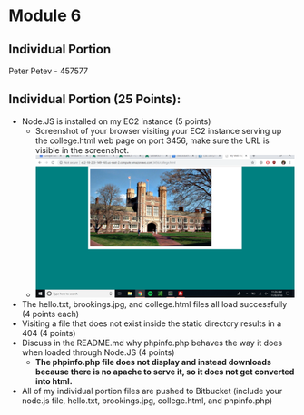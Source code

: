 # Module 6
## Individual Portion
Peter Petev - 457577
## Individual Portion (25 Points):
* Node.JS is installed on my EC2 instance (5 points)
    * Screenshot of your browser visiting your EC2 instance serving up the college.html web page on port 3456, make sure the URL is visible in the screenshot.
    * ![Screenshot](Individual.PNG)
* The hello.txt, brookings.jpg, and college.html files all load successfully (4 points each)
* Visiting a file that does not exist inside the static directory results in a 404 (4 points)
* Discuss in the README.md why phpinfo.php behaves the way it does when loaded through Node.JS (4 points)
    * **The phpinfo.php file does not display and instead downloads because there is no apache to serve it, so it does not get converted into html.**
* All of my individual portion files are pushed to Bitbucket (include your node.js file, hello.txt, brookings.jpg, college.html, and phpinfo.php)